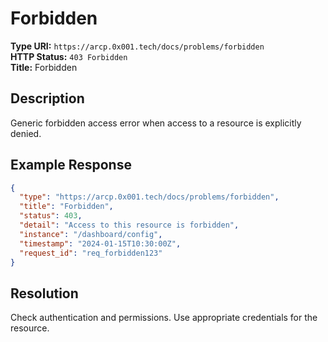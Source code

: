 # Forbidden

**Type URI:** `https://arcp.0x001.tech/docs/problems/forbidden`  
**HTTP Status:** `403 Forbidden`  
**Title:** Forbidden

## Description

Generic forbidden access error when access to a resource is explicitly denied.

## Example Response

```json
{
  "type": "https://arcp.0x001.tech/docs/problems/forbidden",
  "title": "Forbidden",
  "status": 403,
  "detail": "Access to this resource is forbidden",
  "instance": "/dashboard/config",
  "timestamp": "2024-01-15T10:30:00Z",
  "request_id": "req_forbidden123"
}
```

## Resolution

Check authentication and permissions. Use appropriate credentials for the resource.
